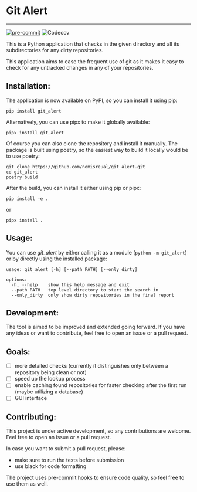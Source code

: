 # Git Alert

<hr>

[![pre-commit](https://img.shields.io/badge/pre--commit-enabled-brightgreen?logo=pre-commit)](https://github.com/pre-commit/pre-commit)
![Codecov](https://img.shields.io/codecov/c/github/nomisreual/git_alert)

This is a Python application that checks in the given directory and all its subdirectories
for any dirty repositories.

This application aims to ease the frequent use of git as it makes it easy to check for any untracked changes in any of your repositories.

## Installation:

The application is now available on PyPI, so you can install it using pip:

```
pip install git_alert
```

Alternatively, you can use pipx to make it globally available:

```
pipx install git_alert
```

Of course you can also clone the repository and install it manually. The package is built using poetry, so the easiest way to build it locally would be
to use poetry:

```
git clone https://github.com/nomisreual/git_alert.git
cd git_alert
poetry build
```

After the build, you can install it either using pip or pipx:

```
pip install -e .
```

or

```
pipx install .
```

## Usage:

You can use _git_alert_ by either calling it as a module (`python -m git_alert`) or by directly using the installed package:

```
usage: git_alert [-h] [--path PATH] [--only_dirty]

options:
  -h, --help    show this help message and exit
  --path PATH   top level directory to start the search in
  --only_dirty  only show dirty repositories in the final report
```

## Development:

The tool is aimed to be improved and extended going forward. If you have any ideas or want to contribute, feel free to open an issue or a pull request.

## Goals:

- [ ] more detailed checks (currently it distinguishes only between a repository being clean or not)
- [ ] speed up the lookup process
- [ ] enable caching found repositories for faster checking after the first run (maybe utilizing a database)
- [ ] GUI interface

## Contributing:

This project is under active development, so any contributions are welcome. Feel free to open an issue or a pull request.

In case you want to submit a pull request, please:

- make sure to run the tests before submission
- use black for code formatting

The project uses pre-commit hooks to ensure code quality, so feel free to use them as well.
